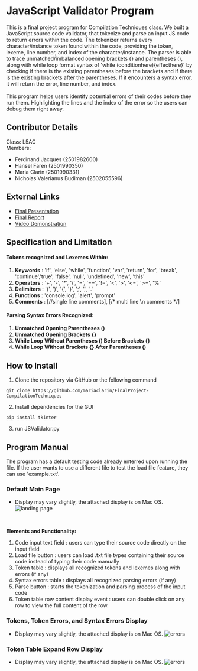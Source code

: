 # JavaScript Validator Program
This is a final project program for Compilation Techniques class. We built a JavaScript source code validator, that tokenize and parse an input JS code to return errors within the code. The tokenizer returns every character/instance token found within the code, providing the token, lexeme, line number, and index of the character/instance. The parser is able to trace unmatched/imbalanced opening brackets {} and parentheses (), along with while loop format syntax of 'while (conditionhere){effecthere}' by checking if there is the existing parentheses before the brackets and if there is the existing brackets after the parentheses. If it encounters a syntax error, it will return the error, line number, and index.</br>
</br>
This program helps users identify potential errors of their codes before they run them. Highlighting the lines and the index of the error so the users can debug them right away. 

## Contributor Details
Class: L5AC </br>
Members: </br>
* Ferdinand Jacques (2501982600)
* Hansel Faren (2501990350)
* Maria Clarin (2501990331)
* Nicholas Valerianus Budiman (2502055596)

## External Links
* [Final Presentation](https://www.canva.com/design/DAF3O2ptnrE/6VxPn5pNR0giF1RD52VUPQ/view?utm_content=DAF3O2ptnrE&utm_campaign=designshare&utm_medium=link&utm_source=editor)
* [Final Report](https://docs.google.com/document/d/e/2PACX-1vRF5w_TB5O_UCuLyHgIAUgN--m3ia09Bl13lHoxhakkBH7NK6dBbdNZPUAhRQyrYN52EEhDrDpbPXyE/pub)
* [Video Demonstration](https://drive.google.com/file/d/1ScoUag0YFgRoMZ2U00fCeTvvkK0_dCW_/view)
  
## Specification and Limitation
#### Tokens recognized and Lexemes Within: </br>
1. **Keywords** : 'if', 'else', 'while', 'function', 'var', 'return', 'for', 'break', 'continue','true', 'false', 'null', 'undefined', 'new', 'this' </br>
2. **Operators** : '+', '-', '*', '/', '=', '==', '!=', '<', '>', '<=', '>=', '%' </br>
3. **Delimiters** : '(', ')', '{', '}', ';', ',', '.'
4. **Functions** : 'console.log', 'alert', 'prompt'
5. **Comments** : [//single line comments], [/* multi line \n comments */]

#### Parsing Syntax Errors Recognized: </br>
1. **Unmatched Opening Parentheses ()**
2. **Unmatched Opening Brackets {}**
3. **While Loop Without Parentheses () Before Brackets {}**
4. **While Loop Without Brackets {} After Parentheses ()**

## How to Install
1. Clone the repository via GitHub or the following command
```
git clone https://github.com/mariaclarin/FinalProject-CompilationTechniques 
```
2. Install dependencies for the GUI
```
pip install tkinter
```
3. run JSValidator.py

## Program Manual 
The program has a default testing code already enterred upon running the file. If the user wants to use a different file to test the load file feature, they can use 'example.txt'.

### Default Main Page
* Display may vary slightly, the attached display is on Mac OS.
![landing page](https://cdn.discordapp.com/attachments/794551109523341353/1183800311362629652/Screen_Shot_2023-12-11_at_22.59.38.png?ex=6589a6f4&is=657731f4&hm=a9088505c8d34cce12934eafafa755bf4dcaa835453ff8f267c1cda770257dd8&)
</br>

**Elements and Functionality:**</br>

1. Code input text field : users can type their source code directly on the input field
2. Load file button : users can load .txt file types containing their source code instead of typing their code manually
3. Token table : displays all recognized tokens and lexemes along with errors (if any)
4. Syntax errors table : displays all recognized parsing errors (if any)
5. Parse button : starts the tokenization and parsing process of the input code 
6. Token table row content display event : users can double click on any row to view the full content of the row.

### Tokens, Token Errors, and Syntax Errors Display 
* Display may vary slightly, the attached display is on Mac OS.
![errors](https://cdn.discordapp.com/attachments/794551109523341353/1183802810408636447/Screen_Shot_2023-12-11_at_23.09.38.png?ex=6589a947&is=65773447&hm=b79a366557330e0a111ac2e907bfff6e19d9bca62a9442a989010ca4df4b1f58&)

### Token Table Expand Row Display
* Display may vary slightly, the attached display is on Mac OS.
![errors](https://cdn.discordapp.com/attachments/794551109523341353/1183803403822977155/Screen_Shot_2023-12-11_at_23.11.46.png?ex=6589a9d5&is=657734d5&hm=4b950c9c1a124ad8ecd2ca1c403637b4d04e9caaccb377e1450d78bb684f48f0&)
